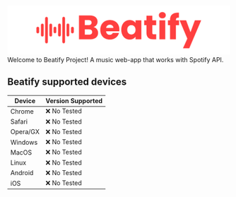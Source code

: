 ![Beatify Logo](https://github.com/lurodxz/Beatify/blob/main/readme/header.png?raw=true)
Welcome to Beatify Project! A music web-app that works with Spotify API.

## Beatify supported devices
|Device|Version Supported|
|--|--|
|Chrome|❌ No Tested|
|Safari|❌ No Tested|
|Opera/GX|❌ No Tested|
|Windows|❌ No Tested|
|MacOS|❌ No Tested|
|Linux|❌ No Tested|
|Android|❌ No Tested|
|iOS|❌ No Tested|
